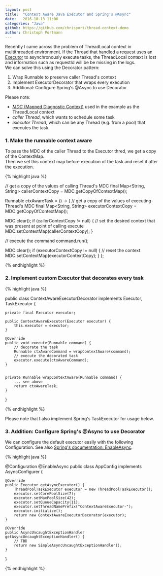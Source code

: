 ```yaml
---
layout: post
title:  "Context Aware Java Executor and Spring's @Async"
date:   2016-10-13 11:00
categories: "Java"
github: https://github.com/chrisport/thread-context-demo
author: Christoph Portmann
---
```

Recently I came across the problem of ThreadLocal context in multithreaded environment.
If the Thread that handled a request uses an [Executor](https://docs.oracle.com/javase/tutorial/essential/concurrency/exinter.html) 
to asynchronously execute tasks, the ThreadLocal context is lost and information such as requestId will be be missing in the logs.    
We can solve this using the Decorator pattern:   

1. Wrap Runnable to preserve caller Thread's context
2. Implement ExecutorDecorator that wraps every execution  
3. Additional: Configure Spring's @Async to use Decorator 

Please note:   
- [*MDC* (Mapped Diagnostic Context)](http://www.slf4j.org/api/org/slf4j/MDC.html) used in the example as the ThreadLocal context      
- *caller Thread*, which wants to schedule some task   
- *executor Thread*, which can be any Thread (e.g. from a pool) that executes the task   

### 1. Make the runnable context aware

To pass the MDC of the caller Thread to the Executor thred, we get a copy of the ContextMap.  
Then we set this context map before execution of the task and reset it after the execution.      

{% highlight java %}
 
// get a copy of the values of calling Thread's MDC
final Map<String, String> callerContextCopy = MDC.getCopyOfContextMap();

Runnable ctxAwareTask = () -> {
  // get a copy of the values of executing-Thread's MDC
  final Map<String, String> executorContextCopy = MDC.getCopyOfContextMap();

  MDC.clear();
  if (callerContextCopy != null) {
    // set the desired context that was present at point of calling execute
    MDC.setContextMap(callerContextCopy);
  }

  // execute the command
  command.run();

  MDC.clear();
  if (executorContextCopy != null) {
    // reset the context
    MDC.setContextMap(executorContextCopy);
  }
};

{% endhighlight %}


### 2. Implement custom Executor that decorates every task


{% highlight java %}
  
public class ContextAwareExecutorDecorator implements Executor, TaskExecutor {

    private final Executor executor;

    public ContextAwareExecutor(Executor executor) {
        this.executor = executor;
    }

    @Override
    public void execute(Runnable command) {
        // decorate the task
        Runnable ctxAwareCommand = wrapContextAware(command);
        // execute the decorated task
        executor.execute(ctxAwareCommand);
    }

  
    private Runnable wrapContextAware(Runnable command) {
        ... see above
        return ctxAwareTask;
    }
}

{% endhighlight %}


Please note that I also implement Spring's TaskExecutor for usage below.

### 3. Addition: Configure Spring's @Async to use Decorator
 
We can configure the default executor easily with the following Configuration.
See also [Spring's documentation: EnableAsync](http://docs.spring.io/spring/docs/current/javadoc-api/org/springframework/scheduling/annotation/EnableAsync.html).

{% highlight java %}

@Configuration
@EnableAsync
public class AppConfig implements AsyncConfigurer {

    @Override
    public Executor getAsyncExecutor() {
        ThreadPoolTaskExecutor executor = new ThreadPoolTaskExecutor();
        executor.setCorePoolSize(7);
        executor.setMaxPoolSize(42);
        executor.setQueueCapacity(11);
        executor.setThreadNamePrefix("ContextAwareExecutor-");
        executor.initialize();
        return new ContextAwareExecutorDecorator(executor);
    }

    @Override
    public AsyncUncaughtExceptionHandler getAsyncUncaughtExceptionHandler() {
        // TBD
        return new SimpleAsyncUncaughtExceptionHandler();
    }
}

{% endhighlight %}

